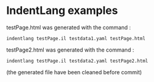 # IndentLang examples

testPage.html was generated with the command :

    indentlang testPage.il testdata1.yaml testPage.html

testPage2.html was generated with the command :

    indentlang testPage.il testdata2.yaml testPage2.html

(the generated file have been cleaned before commit)
